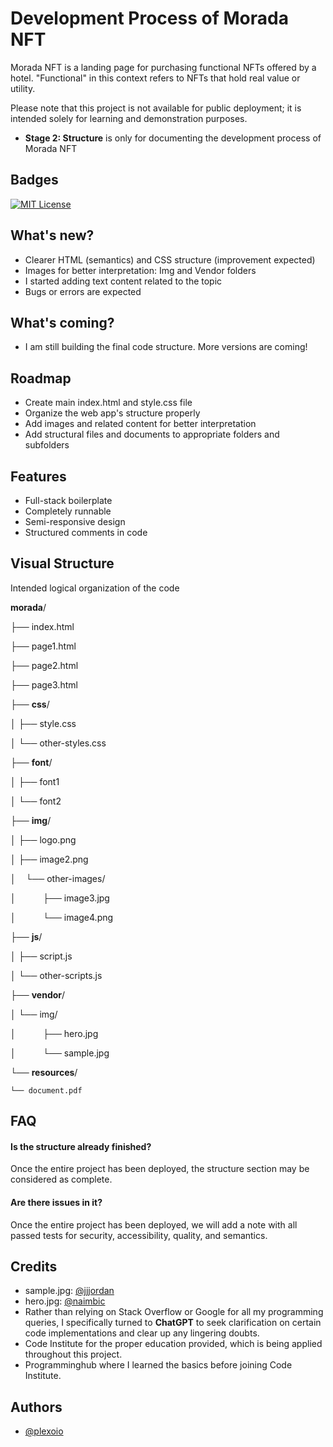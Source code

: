 
# Development Process of Morada NFT

Morada NFT is a landing page for purchasing functional NFTs offered by a hotel. "Functional" in this context refers to NFTs that hold real value or utility.

Please note that this project is not available for public deployment; it is intended solely for learning and demonstration purposes.

- **Stage 2: Structure** is only for documenting the development process of Morada NFT



## Badges

[![MIT License](https://img.shields.io/badge/License-MIT-green.svg)](https://choosealicense.com/licenses/mit/)


## What's new?

- Clearer HTML (semantics) and CSS structure (improvement expected)
- Images for better interpretation: Img and Vendor folders
- I started adding text content related to the topic
- Bugs or errors are expected

## What's coming?

- I am still building the final code structure. More versions are coming!

## Roadmap

- Create main index.html and style.css file
- Organize the web app's structure properly
- Add images and related content for better interpretation
- Add structural files and documents to appropriate folders and subfolders

## Features

- Full-stack boilerplate
- Completely runnable
- Semi-responsive design
- Structured comments in code

## Visual Structure

Intended logical organization of the code

**morada**/

├── index.html

├── page1.html

├── page2.html

├── page3.html

├── **css**/

│   ├── style.css

│   └── other-styles.css

├── **font**/

│   ├── font1

│   └── font2

├── **img**/

│   ├── logo.png

│   ├── image2.png

│   &nbsp;&nbsp;&nbsp;└── other-images/

│       &nbsp;&nbsp;&nbsp;&nbsp;&nbsp;&nbsp;&nbsp;&nbsp;&nbsp;&nbsp;├── image3.jpg

│       &nbsp;&nbsp;&nbsp;&nbsp;&nbsp;&nbsp;&nbsp;&nbsp;&nbsp;&nbsp;└── image4.png

├── **js**/

│   ├── script.js

│   └── other-scripts.js

├── **vendor**/

│   └── img/

│       &nbsp;&nbsp;&nbsp;&nbsp;&nbsp;&nbsp;&nbsp;&nbsp;&nbsp;&nbsp;├── hero.jpg

│       &nbsp;&nbsp;&nbsp;&nbsp;&nbsp;&nbsp;&nbsp;&nbsp;&nbsp;&nbsp;└── sample.jpg

└── **resources**/

    └── document.pdf

## FAQ

#### Is the structure already finished?

Once the entire project has been deployed, the structure section may be considered as complete.

#### Are there issues in it?

Once the entire project has been deployed, we will add a note with all passed tests for security, accessibility, quality, and semantics.

## Credits

- sample.jpg: [@jjjordan](https://unsplash.com/@jjjordan)
- hero.jpg: [@naimbic](https://www.pexels.com/@naimbic)
- Rather than relying on Stack Overflow or Google for all my programming queries, I specifically turned to **ChatGPT** to seek clarification on certain code implementations and clear up any lingering doubts.
- Code Institute for the proper education provided, which is being applied throughout this project.
- Programminghub where I learned the basics before joining Code Institute.

## Authors

- [@plexoio](https://www.github.com/plexoio)

